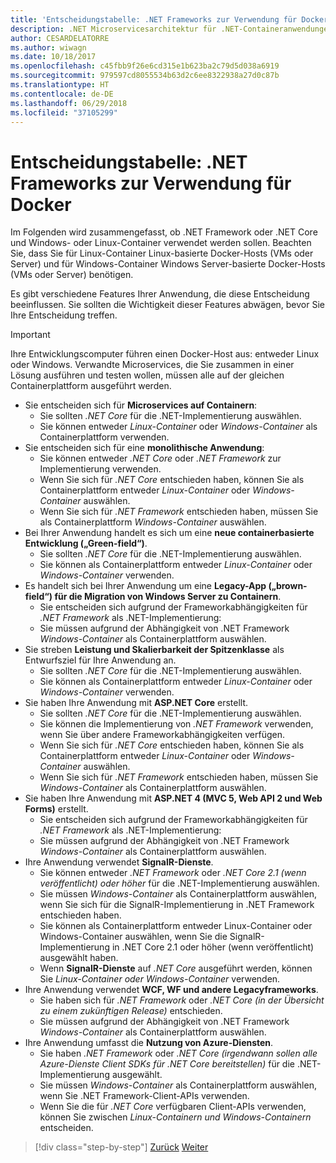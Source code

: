 ```yaml
---
title: 'Entscheidungstabelle: .NET Frameworks zur Verwendung für Docker'
description: .NET Microservicesarchitektur für .NET-Containeranwendungen | Entscheidungstabelle, .NET Frameworks zur Verwendung für Docker
author: CESARDELATORRE
ms.author: wiwagn
ms.date: 10/18/2017
ms.openlocfilehash: c45fbb9f26e6cd315e1b623ba2c79d5d038a6919
ms.sourcegitcommit: 979597cd8055534b63d2c6ee8322938a27d0c87b
ms.translationtype: HT
ms.contentlocale: de-DE
ms.lasthandoff: 06/29/2018
ms.locfileid: "37105299"
---
```

# <a name="decision-table-net-frameworks-to-use-for-docker"></a>Entscheidungstabelle: .NET Frameworks zur Verwendung für Docker

Im Folgenden wird zusammengefasst, ob .NET Framework oder .NET Core und Windows- oder Linux-Container verwendet werden sollen. Beachten Sie, dass Sie für Linux-Container Linux-basierte Docker-Hosts (VMs oder Server) und für Windows-Container Windows Server-basierte Docker-Hosts (VMs oder Server) benötigen.

Es gibt verschiedene Features Ihrer Anwendung, die diese Entscheidung beeinflussen. Sie sollten die Wichtigkeit dieser Features abwägen, bevor Sie Ihre Entscheidung treffen.

> [!IMPORTANT]
> Ihre Entwicklungscomputer führen einen Docker-Host aus: entweder Linux oder Windows. Verwandte Microservices, die Sie zusammen in einer Lösung ausführen und testen wollen, müssen alle auf der gleichen Containerplattform ausgeführt werden.

* Sie entscheiden sich für **Microservices auf Containern**:
    - Sie sollten *.NET Core* für die .NET-Implementierung auswählen.
    - Sie können entweder *Linux-Container* oder *Windows-Container* als Containerplattform verwenden.
* Sie entscheiden sich für eine **monolithische Anwendung**:
    - Sie können entweder *.NET Core* oder *.NET Framework* zur Implementierung verwenden.
    - Wenn Sie sich für *.NET Core* entschieden haben, können Sie als Containerplattform entweder *Linux-Container* oder *Windows-Container* auswählen.
    - Wenn Sie sich für *.NET Framework* entschieden haben, müssen Sie als Containerplattform *Windows-Container* auswählen.
* Bei Ihrer Anwendung handelt es sich um eine **neue containerbasierte Entwicklung („Green-field“)**.
    - Sie sollten *.NET Core* für die .NET-Implementierung auswählen.
    - Sie können als Containerplattform entweder *Linux-Container* oder *Windows-Container* verwenden.
* Es handelt sich bei Ihrer Anwendung um eine **Legacy-App („brown-field“) für die Migration von Windows Server zu Containern**.
    - Sie entscheiden sich aufgrund der Frameworkabhängigkeiten für *.NET Framework* als .NET-Implementierung:
    - Sie müssen aufgrund der Abhängigkeit von .NET Framework *Windows-Container* als Containerplattform auswählen.
* Sie streben **Leistung und Skalierbarkeit der Spitzenklasse** als Entwurfsziel für Ihre Anwendung an.
    - Sie sollten *.NET Core* für die .NET-Implementierung auswählen.
    - Sie können als Containerplattform entweder *Linux-Container* oder *Windows-Container* verwenden.
* Sie haben Ihre Anwendung mit **ASP.NET Core** erstellt.
    - Sie sollten *.NET Core* für die .NET-Implementierung auswählen.
    - Sie können die Implementierung von *.NET Framework* verwenden, wenn Sie über andere Frameworkabhängigkeiten verfügen.
    - Wenn Sie sich für *.NET Core* entschieden haben, können Sie als Containerplattform entweder *Linux-Container* oder *Windows-Container* auswählen.
    - Wenn Sie sich für *.NET Framework* entschieden haben, müssen Sie *Windows-Container* als Containerplattform auswählen.
* Sie haben Ihre Anwendung mit **ASP.NET 4 (MVC 5, Web API 2 und Web Forms)** erstellt.
    - Sie entscheiden sich aufgrund der Frameworkabhängigkeiten für *.NET Framework* als .NET-Implementierung:
    - Sie müssen aufgrund der Abhängigkeit von .NET Framework *Windows-Container* als Containerplattform auswählen.
* Ihre Anwendung verwendet **SignalR-Dienste**.
    - Sie können entweder *.NET Framework* oder *.NET Core 2.1 (wenn veröffentlicht) oder höher* für die .NET-Implementierung auswählen.
    - Sie müssen *Windows-Container* als Containerplattform auswählen, wenn Sie sich für die SignalR-Implementierung in .NET Framework entschieden haben.
    - Sie können als Containerplattform entweder Linux-Container oder Windows-Container auswählen, wenn Sie die SignalR-Implementierung in .NET Core 2.1 oder höher (wenn veröffentlicht) ausgewählt haben.  
    - Wenn **SignalR-Dienste** auf *.NET Core* ausgeführt werden, können Sie *Linux-Container oder Windows-Container* verwenden.
* Ihre Anwendung verwendet **WCF, WF und andere Legacyframeworks**.
    - Sie haben sich für *.NET Framework* oder *.NET Core (in der Übersicht zu einem zukünftigen Release)* entschieden.
    - Sie müssen aufgrund der Abhängigkeit von .NET Framework *Windows-Container* als Containerplattform auswählen.
* Ihre Anwendung umfasst die **Nutzung von Azure-Diensten**.
    - Sie haben *.NET Framework* oder *.NET Core (irgendwann sollen alle Azure-Dienste Client SDKs für .NET Core bereitstellen)* für die .NET-Implementierung ausgewählt.
    - Sie müssen *Windows-Container* als Containerplattform auswählen, wenn Sie .NET Framework-Client-APIs verwenden.
    - Wenn Sie die für *.NET Core* verfügbaren Client-APIs verwenden, können Sie zwischen *Linux-Containern und Windows-Containern* entscheiden.

>[!div class="step-by-step"]
[Zurück](net-framework-container-scenarios.md)
[Weiter](net-container-os-targets.md)
